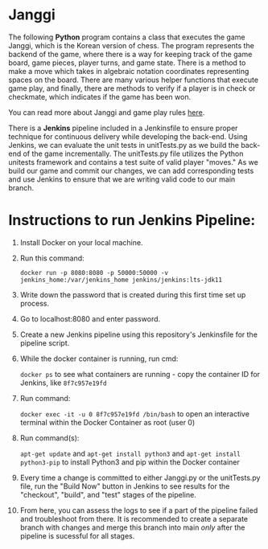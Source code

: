 # Janggi

The following **Python** program contains a class that executes the game Janggi, which is the Korean version of chess. The program represents the backend of the game, where there is a way for keeping track of the game board, game pieces, player turns, and game state. There is a method to make a move which takes in algebraic notation coordinates representing spaces on the board. There are many various helper functions that execute game play, and finally, there are methods to verify if a player is in check or checkmate, which indicates if the game has been won.

You can read more about Janggi and game play rules [here](https://en.wikipedia.org/wiki/Janggi).

There is a **Jenkins** pipeline included in a Jenkinsfile to ensure proper technique for continuous delivery while developing the back-end. Using Jenkins, we can evaluate the unit tests in unitTests.py as we build the back-end of the game incrementally. The unitTests.py file utilizes the Python unitests framework and contains a test suite of valid player "moves." As we build our game and commit our changes, we can add corresponding tests and use Jenkins to ensure that we are writing valid code to our main branch.

# Instructions to run Jenkins Pipeline:

1. Install Docker on your local machine.
2. Run this command: 

    ``docker run -p 8080:8080 -p 50000:50000 -v jenkins_home:/var/jenkins_home jenkins/jenkins:lts-jdk11``

3. Write down the password that is created during this first time set up process.

4. Go to localhost:8080 and enter password.

5. Create a new Jenkins pipeline using this repository's Jenkinsfile for the pipeline script.

6. While the docker container is running, run cmd: 

    ``docker ps`` to see what containers are running - copy the container ID for Jenkins, like ``8f7c957e19fd``

7. Run command: 

    ``docker exec -it -u 0 8f7c957e19fd /bin/bash`` to open an interactive terminal within the Docker Container as root (user 0)

8. Run command(s): 

    ``apt-get update`` and ``apt-get install python3`` and ``apt-get install python3-pip`` to install Python3 and pip within the Docker container

9. Every time a change is committed to either Janggi.py or the unitTests.py file, run the "Build Now" button in Jenkins to see results for the "checkout", "build", and "test" stages of the pipeline. 

10. From here, you can assess the logs to see if a part of the pipeline failed and troubleshoot from there. It is recommended to create a separate branch with changes and merge this branch into main *only* after the pipeline is sucessful for all stages.


